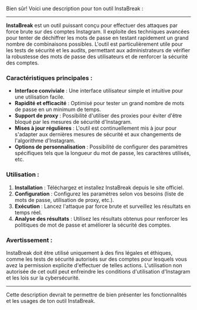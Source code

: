 Bien sûr! Voici une description pour ton outil InstaBreak :

---

**InstaBreak** est un outil puissant conçu pour effectuer des attaques par force brute sur des comptes Instagram. Il exploite des techniques avancées pour tenter de déchiffrer les mots de passe en testant rapidement un grand nombre de combinaisons possibles. L'outil est particulièrement utile pour les tests de sécurité et les audits, permettant aux administrateurs de vérifier la robustesse des mots de passe des utilisateurs et de renforcer la sécurité des comptes.

### Caractéristiques principales :
- **Interface conviviale** : Une interface utilisateur simple et intuitive pour une utilisation facile.
- **Rapidité et efficacité** : Optimisé pour tester un grand nombre de mots de passe en un minimum de temps.
- **Support de proxy** : Possibilité d'utiliser des proxies pour éviter d'être bloqué par les mesures de sécurité d'Instagram.
- **Mises à jour régulières** : L'outil est continuellement mis à jour pour s'adapter aux dernières mesures de sécurité et aux changements de l'algorithme d'Instagram.
- **Options de personnalisation** : Possibilité de configurer des paramètres spécifiques tels que la longueur du mot de passe, les caractères utilisés, etc.

### Utilisation :
1. **Installation** : Téléchargez et installez InstaBreak depuis le site officiel.
2. **Configuration** : Configurez les paramètres selon vos besoins (liste de mots de passe, utilisation de proxy, etc.).
3. **Exécution** : Lancez l'attaque par force brute et surveillez les résultats en temps réel.
4. **Analyse des résultats** : Utilisez les résultats obtenus pour renforcer les politiques de mot de passe et améliorer la sécurité des comptes.

### Avertissement :
InstaBreak doit être utilisé uniquement à des fins légales et éthiques, comme les tests de sécurité autorisés sur des comptes pour lesquels vous avez la permission explicite d'effectuer de telles actions. L'utilisation non autorisée de cet outil peut enfreindre les conditions d'utilisation d'Instagram et les lois sur la cybersécurité.

---

Cette description devrait te permettre de bien présenter les fonctionnalités et les usages de ton outil InstaBreak.
